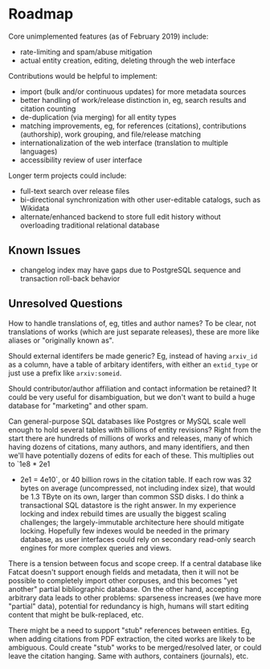 # Roadmap

Core unimplemented features (as of February 2019) include:

- rate-limiting and spam/abuse mitigation
- actual entity creation, editing, deleting through the web interface

Contributions would be helpful to implement:

- import (bulk and/or continuous updates) for more metadata sources
- better handling of work/release distinction in, eg, search results and
  citation counting
- de-duplication (via merging) for all entity types
- matching improvements, eg, for references (citations), contributions
  (authorship), work grouping, and file/release matching
- internationalization of the web interface (translation to multiple languages)
- accessibility review of user interface

Longer term projects could include:

- full-text search over release files
- bi-directional synchronization with other user-editable catalogs, such as
  Wikidata
- alternate/enhanced backend to store full edit history without overloading
  traditional relational database

## Known Issues

- changelog index may have gaps due to PostgreSQL sequence and transaction
  roll-back behavior

## Unresolved Questions

How to handle translations of, eg, titles and author names? To be clear, not
translations of works (which are just separate releases), these are more like
aliases or "originally known as".

Should external identifers be made generic? Eg, instead of having `arxiv_id` as
a column, have a table of arbitary identifers, with either an `extid_type` or
just use a prefix like `arxiv:someid`.

Should contributor/author affiliation and contact information be retained? It
could be very useful for disambiguation, but we don't want to build a huge
database for "marketing" and other spam.

Can general-purpose SQL databases like Postgres or MySQL scale well enough to
hold several tables with billions of entity revisions? Right from the start
there are hundreds of millions of works and releases, many of which having
dozens of citations, many authors, and many identifiers, and then we'll have
potentially dozens of edits for each of these. This multiplies out to `1e8 * 2e1
* 2e1 = 4e10`, or 40 billion rows in the citation table. If each row was 32
bytes on average (uncompressed, not including index size), that would be 1.3
TByte on its own, larger than common SSD disks. I do think a transactional SQL
datastore is the right answer. In my experience locking and index rebuild times
are usually the biggest scaling challenges; the largely-immutable architecture
here should mitigate locking. Hopefully few indexes would be needed in the
primary database, as user interfaces could rely on secondary read-only search
engines for more complex queries and views.

There is a tension between focus and scope creep. If a central database like
Fatcat doesn't support enough fields and metadata, then it will not be possible
to completely import other corpuses, and this becomes "yet another" partial
bibliographic database. On the other hand, accepting arbitrary data leads to
other problems: sparseness increases (we have more "partial" data), potential
for redundancy is high, humans will start editing content that might be
bulk-replaced, etc.

There might be a need to support "stub" references between entities. Eg, when
adding citations from PDF extraction, the cited works are likely to be
ambiguous. Could create "stub" works to be merged/resolved later, or could
leave the citation hanging. Same with authors, containers (journals), etc.
